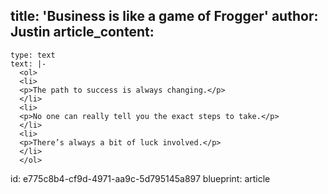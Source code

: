 title: 'Business is like a game of Frogger'
author: Justin
article_content:
  -
    type: text
    text: |-
      <ol>
      <li>
      <p>The path to success is always changing.</p>
      </li>
      <li>
      <p>No one can really tell you the exact steps to take.</p>
      </li>
      <li>
      <p>There’s always a bit of luck involved.</p>
      </li>
      </ol>
id: e775c8b4-cf9d-4971-aa9c-5d795145a897
blueprint: article
